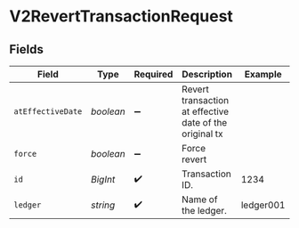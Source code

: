 # V2RevertTransactionRequest


## Fields

| Field                                                   | Type                                                    | Required                                                | Description                                             | Example                                                 |
| ------------------------------------------------------- | ------------------------------------------------------- | ------------------------------------------------------- | ------------------------------------------------------- | ------------------------------------------------------- |
| `atEffectiveDate`                                       | *boolean*                                               | :heavy_minus_sign:                                      | Revert transaction at effective date of the original tx |                                                         |
| `force`                                                 | *boolean*                                               | :heavy_minus_sign:                                      | Force revert                                            |                                                         |
| `id`                                                    | *BigInt*                                                | :heavy_check_mark:                                      | Transaction ID.                                         | 1234                                                    |
| `ledger`                                                | *string*                                                | :heavy_check_mark:                                      | Name of the ledger.                                     | ledger001                                               |